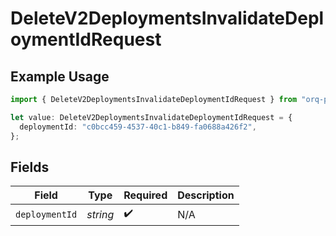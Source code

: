 # DeleteV2DeploymentsInvalidateDeploymentIdRequest

## Example Usage

```typescript
import { DeleteV2DeploymentsInvalidateDeploymentIdRequest } from "orq-poc-typescript-multi-env-version/models/operations";

let value: DeleteV2DeploymentsInvalidateDeploymentIdRequest = {
  deploymentId: "c0bcc459-4537-40c1-b849-fa0688a426f2",
};
```

## Fields

| Field              | Type               | Required           | Description        |
| ------------------ | ------------------ | ------------------ | ------------------ |
| `deploymentId`     | *string*           | :heavy_check_mark: | N/A                |